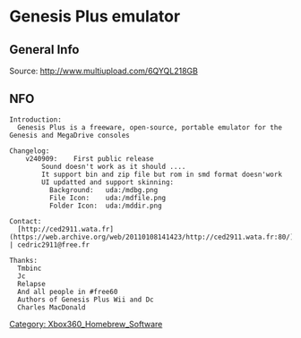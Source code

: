 # Genesis Plus emulator

## General Info

Source: <http://www.multiupload.com/6QYQL218GB>

## NFO

``` 
Introduction:
  Genesis Plus is a freeware, open-source, portable emulator for the Genesis and MegaDrive consoles

Changelog:
    v240909:    First public release
        Sound doesn't work as it should ....
        It support bin and zip file but rom in smd format doesn'work
        UI updatted and support skinning:
          Background:   uda:/mdbg.png
          File Icon:    uda:/mdfile.png
          Folder Icon:  uda:/mddir.png

Contact:
  [http://ced2911.wata.fr](https://web.archive.org/web/20110108141423/http://ced2911.wata.fr:80/) | cedric2911@free.fr

Thanks:
  Tmbinc
  Jc
  Relapse
  And all people in #free60
  Authors of Genesis Plus Wii and Dc
  Charles MacDonald
```

[Category: Xbox360_Homebrew_Software](../Category_Xbox360_Homebrew_Software)
